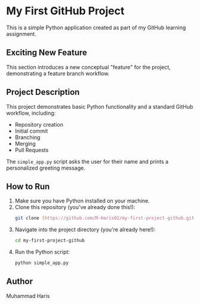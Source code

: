 # My First GitHub Project

This is a simple Python application created as part of my GitHub learning assignment.

## Exciting New Feature
This section introduces a new conceptual "feature" for the project, demonstrating a feature branch workflow.

## Project Description

This project demonstrates basic Python functionality and a standard GitHub workflow, including:
- Repository creation
- Initial commit
- Branching
- Merging
- Pull Requests

The `simple_app.py` script asks the user for their name and prints a personalized greeting message.

## How to Run

1. Make sure you have Python installed on your machine.
2. Clone this repository (you've already done this!):
   ```bash
   git clone [https://github.com/M-Haris02/my-first-project-github.git](https://github.com/M-Haris02/my-first-project-github.git)
   ```
3. Navigate into the project directory (you're already here!):
   ```bash
   cd my-first-project-github
   ```
4. Run the Python script:
   ```bash
   python simple_app.py
   ```

## Author

Muhammad Haris